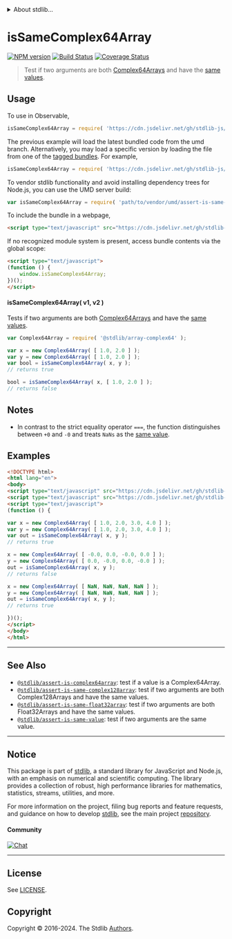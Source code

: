 <!--

@license Apache-2.0

Copyright (c) 2024 The Stdlib Authors.

Licensed under the Apache License, Version 2.0 (the "License");
you may not use this file except in compliance with the License.
You may obtain a copy of the License at

   http://www.apache.org/licenses/LICENSE-2.0

Unless required by applicable law or agreed to in writing, software
distributed under the License is distributed on an "AS IS" BASIS,
WITHOUT WARRANTIES OR CONDITIONS OF ANY KIND, either express or implied.
See the License for the specific language governing permissions and
limitations under the License.

-->


<details>
  <summary>
    About stdlib...
  </summary>
  <p>We believe in a future in which the web is a preferred environment for numerical computation. To help realize this future, we've built stdlib. stdlib is a standard library, with an emphasis on numerical and scientific computation, written in JavaScript (and C) for execution in browsers and in Node.js.</p>
  <p>The library is fully decomposable, being architected in such a way that you can swap out and mix and match APIs and functionality to cater to your exact preferences and use cases.</p>
  <p>When you use stdlib, you can be absolutely certain that you are using the most thorough, rigorous, well-written, studied, documented, tested, measured, and high-quality code out there.</p>
  <p>To join us in bringing numerical computing to the web, get started by checking us out on <a href="https://github.com/stdlib-js/stdlib">GitHub</a>, and please consider <a href="https://opencollective.com/stdlib">financially supporting stdlib</a>. We greatly appreciate your continued support!</p>
</details>

# isSameComplex64Array

[![NPM version][npm-image]][npm-url] [![Build Status][test-image]][test-url] [![Coverage Status][coverage-image]][coverage-url] <!-- [![dependencies][dependencies-image]][dependencies-url] -->

> Test if two arguments are both [Complex64Arrays][@stdlib/array/complex64] and have the [same values][@stdlib/assert/is-same-value].



<section class="usage">

## Usage

To use in Observable,

```javascript
isSameComplex64Array = require( 'https://cdn.jsdelivr.net/gh/stdlib-js/assert-is-same-complex64array@umd/browser.js' )
```
The previous example will load the latest bundled code from the umd branch. Alternatively, you may load a specific version by loading the file from one of the [tagged bundles](https://github.com/stdlib-js/assert-is-same-complex64array/tags). For example,

```javascript
isSameComplex64Array = require( 'https://cdn.jsdelivr.net/gh/stdlib-js/assert-is-same-complex64array@v0.2.0-umd/browser.js' )
```

To vendor stdlib functionality and avoid installing dependency trees for Node.js, you can use the UMD server build:

```javascript
var isSameComplex64Array = require( 'path/to/vendor/umd/assert-is-same-complex64array/index.js' )
```

To include the bundle in a webpage,

```html
<script type="text/javascript" src="https://cdn.jsdelivr.net/gh/stdlib-js/assert-is-same-complex64array@umd/browser.js"></script>
```

If no recognized module system is present, access bundle contents via the global scope:

```html
<script type="text/javascript">
(function () {
    window.isSameComplex64Array;
})();
</script>
```

#### isSameComplex64Array( v1, v2 )

Tests if two arguments are both [Complex64Arrays][@stdlib/array/complex64] and have the [same values][@stdlib/assert/is-same-value].

```javascript
var Complex64Array = require( '@stdlib/array-complex64' );

var x = new Complex64Array( [ 1.0, 2.0 ] );
var y = new Complex64Array( [ 1.0, 2.0 ] );
var bool = isSameComplex64Array( x, y );
// returns true

bool = isSameComplex64Array( x, [ 1.0, 2.0 ] );
// returns false
```

</section>

<!-- /.usage -->

<section class="notes">

## Notes

-   In contrast to the strict equality operator `===`, the function distinguishes between `+0` and `-0` and treats `NaNs` as the [same value][@stdlib/assert/is-same-value].

</section>

<!-- /.notes -->

<section class="examples">

## Examples

<!-- eslint no-undef: "error" -->

```html
<!DOCTYPE html>
<html lang="en">
<body>
<script type="text/javascript" src="https://cdn.jsdelivr.net/gh/stdlib-js/array-complex64@umd/browser.js"></script>
<script type="text/javascript" src="https://cdn.jsdelivr.net/gh/stdlib-js/assert-is-same-complex64array@umd/browser.js"></script>
<script type="text/javascript">
(function () {

var x = new Complex64Array( [ 1.0, 2.0, 3.0, 4.0 ] );
var y = new Complex64Array( [ 1.0, 2.0, 3.0, 4.0 ] );
var out = isSameComplex64Array( x, y );
// returns true

x = new Complex64Array( [ -0.0, 0.0, -0.0, 0.0 ] );
y = new Complex64Array( [ 0.0, -0.0, 0.0, -0.0 ] );
out = isSameComplex64Array( x, y );
// returns false

x = new Complex64Array( [ NaN, NaN, NaN, NaN ] );
y = new Complex64Array( [ NaN, NaN, NaN, NaN ] );
out = isSameComplex64Array( x, y );
// returns true

})();
</script>
</body>
</html>
```

</section>

<!-- /.examples -->

<!-- Section for related `stdlib` packages. Do not manually edit this section, as it is automatically populated. -->

<section class="related">

* * *

## See Also

-   <span class="package-name">[`@stdlib/assert-is-complex64array`][@stdlib/assert/is-complex64array]</span><span class="delimiter">: </span><span class="description">test if a value is a Complex64Array.</span>
-   <span class="package-name">[`@stdlib/assert-is-same-complex128array`][@stdlib/assert/is-same-complex128array]</span><span class="delimiter">: </span><span class="description">test if two arguments are both Complex128Arrays and have the same values.</span>
-   <span class="package-name">[`@stdlib/assert-is-same-float32array`][@stdlib/assert/is-same-float32array]</span><span class="delimiter">: </span><span class="description">test if two arguments are both Float32Arrays and have the same values.</span>
-   <span class="package-name">[`@stdlib/assert-is-same-value`][@stdlib/assert/is-same-value]</span><span class="delimiter">: </span><span class="description">test if two arguments are the same value.</span>

</section>

<!-- /.related -->

<!-- Section for all links. Make sure to keep an empty line after the `section` element and another before the `/section` close. -->


<section class="main-repo" >

* * *

## Notice

This package is part of [stdlib][stdlib], a standard library for JavaScript and Node.js, with an emphasis on numerical and scientific computing. The library provides a collection of robust, high performance libraries for mathematics, statistics, streams, utilities, and more.

For more information on the project, filing bug reports and feature requests, and guidance on how to develop [stdlib][stdlib], see the main project [repository][stdlib].

#### Community

[![Chat][chat-image]][chat-url]

---

## License

See [LICENSE][stdlib-license].


## Copyright

Copyright &copy; 2016-2024. The Stdlib [Authors][stdlib-authors].

</section>

<!-- /.stdlib -->

<!-- Section for all links. Make sure to keep an empty line after the `section` element and another before the `/section` close. -->

<section class="links">

[npm-image]: http://img.shields.io/npm/v/@stdlib/assert-is-same-complex64array.svg
[npm-url]: https://npmjs.org/package/@stdlib/assert-is-same-complex64array

[test-image]: https://github.com/stdlib-js/assert-is-same-complex64array/actions/workflows/test.yml/badge.svg?branch=v0.2.0
[test-url]: https://github.com/stdlib-js/assert-is-same-complex64array/actions/workflows/test.yml?query=branch:v0.2.0

[coverage-image]: https://img.shields.io/codecov/c/github/stdlib-js/assert-is-same-complex64array/main.svg
[coverage-url]: https://codecov.io/github/stdlib-js/assert-is-same-complex64array?branch=main

<!--

[dependencies-image]: https://img.shields.io/david/stdlib-js/assert-is-same-complex64array.svg
[dependencies-url]: https://david-dm.org/stdlib-js/assert-is-same-complex64array/main

-->

[chat-image]: https://img.shields.io/gitter/room/stdlib-js/stdlib.svg
[chat-url]: https://app.gitter.im/#/room/#stdlib-js_stdlib:gitter.im

[stdlib]: https://github.com/stdlib-js/stdlib

[stdlib-authors]: https://github.com/stdlib-js/stdlib/graphs/contributors

[umd]: https://github.com/umdjs/umd
[es-module]: https://developer.mozilla.org/en-US/docs/Web/JavaScript/Guide/Modules

[deno-url]: https://github.com/stdlib-js/assert-is-same-complex64array/tree/deno
[deno-readme]: https://github.com/stdlib-js/assert-is-same-complex64array/blob/deno/README.md
[umd-url]: https://github.com/stdlib-js/assert-is-same-complex64array/tree/umd
[umd-readme]: https://github.com/stdlib-js/assert-is-same-complex64array/blob/umd/README.md
[esm-url]: https://github.com/stdlib-js/assert-is-same-complex64array/tree/esm
[esm-readme]: https://github.com/stdlib-js/assert-is-same-complex64array/blob/esm/README.md
[branches-url]: https://github.com/stdlib-js/assert-is-same-complex64array/blob/main/branches.md

[stdlib-license]: https://raw.githubusercontent.com/stdlib-js/assert-is-same-complex64array/main/LICENSE

[@stdlib/array/complex64]: https://github.com/stdlib-js/array-complex64/tree/umd

[@stdlib/assert/is-same-value]: https://github.com/stdlib-js/assert-is-same-value/tree/umd

<!-- <related-links> -->

[@stdlib/assert/is-complex64array]: https://github.com/stdlib-js/assert-is-complex64array/tree/umd

[@stdlib/assert/is-same-complex128array]: https://github.com/stdlib-js/assert-is-same-complex128array/tree/umd

[@stdlib/assert/is-same-float32array]: https://github.com/stdlib-js/assert-is-same-float32array/tree/umd

<!-- </related-links> -->

</section>

<!-- /.links -->
